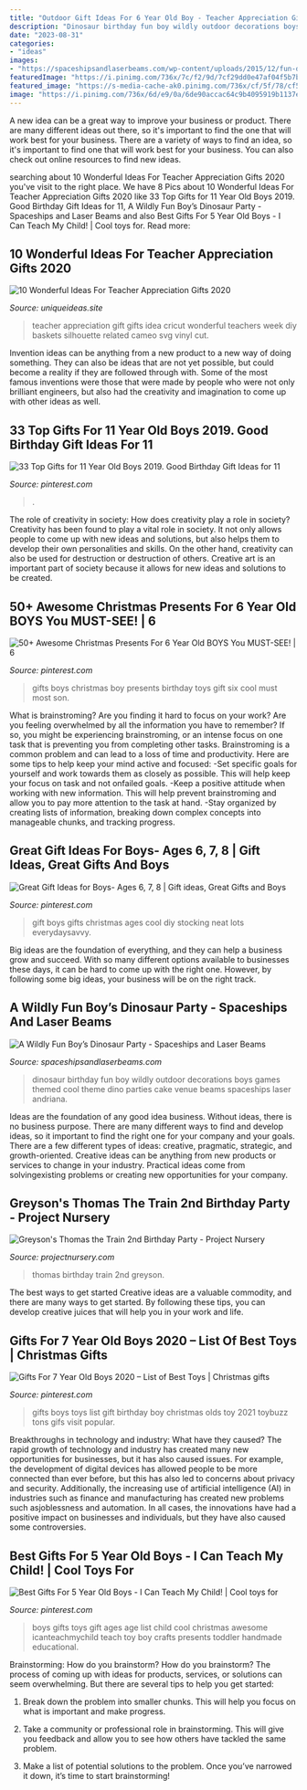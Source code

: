 ```yaml
---
title: "Outdoor Gift Ideas For 6 Year Old Boy - Teacher Appreciation Gift Gifts Idea Cricut Wonderful Teachers Week Diy Baskets Silhouette Related Cameo Svg Vinyl Cut"
description: "Dinosaur birthday fun boy wildly outdoor decorations boys games themed cool theme dino parties cake venue beams spaceships laser andriana"
date: "2023-08-31"
categories:
- "ideas"
images:
- "https://spaceshipsandlaserbeams.com/wp-content/uploads/2015/12/fun-dinosaur-birthday-party-ideas.jpg"
featuredImage: "https://i.pinimg.com/736x/7c/f2/9d/7cf29dd0e47af04f5b7be23e2bc52c7b--best-gifts-for-boys-christmas-gifts-for-boys.jpg"
featured_image: "https://s-media-cache-ak0.pinimg.com/736x/cf/5f/78/cf5f784347d080c79fa4c4789ff55a42.jpg"
image: "https://i.pinimg.com/736x/6d/e9/0a/6de90accac64c9b4095919b1137e055d.jpg"
---
```



A new idea can be a great way to improve your business or product. There are many different ideas out there, so it's important to find the one that will work best for your business. There are a variety of ways to find an idea, so it's important to find one that will work best for your business. You can also check out online resources to find new ideas.

	

		
searching about 10 Wonderful Ideas For Teacher Appreciation Gifts 2020 you've visit to the right place. We have 8 Pics about 10 Wonderful Ideas For Teacher Appreciation Gifts 2020 like 33 Top Gifts for 11 Year Old Boys 2019. Good Birthday Gift Ideas for 11, A Wildly Fun Boy’s Dinosaur Party - Spaceships and Laser Beams and also Best Gifts For 5 Year Old Boys - I Can Teach My Child! | Cool toys for. Read more:
		
    
## 10 Wonderful Ideas For Teacher Appreciation Gifts 2020

<img loading=lazy src="https://www.uniqueideas.site/wp-content/uploads/teacher-appreciation-gift-idea-for-silhouette-and-cricut.jpg" onerror="this.onerror=null;this.src='https://tse3.mm.bing.net/th?id=OIP.42ZXtJXTKGTKkWr3Ic9BiAHaJ_&amp;pid=15.1';" alt="10 Wonderful Ideas For Teacher Appreciation Gifts 2020">

_Source: uniqueideas.site_

>teacher appreciation gift gifts idea cricut wonderful teachers week diy baskets silhouette related cameo svg vinyl cut. 

	

Invention ideas can be anything from a new product to a new way of doing something. They can also be ideas that are not yet possible, but could become a reality if they are followed through with. Some of the most famous inventions were those that were made by people who were not only brilliant engineers, but also had the creativity and imagination to come up with other ideas as well.

    
## 33 Top Gifts For 11 Year Old Boys 2019. Good Birthday Gift Ideas For 11

<img loading=lazy src="https://i.pinimg.com/736x/75/83/57/7583573045f78fa2eb9a6486ffce195a.jpg" onerror="this.onerror=null;this.src='https://tse2.mm.bing.net/th?id=OIP.iaDV_IKMcugKHL1G3QOjyAAAAA&amp;pid=15.1';" alt="33 Top Gifts for 11 Year Old Boys 2019. Good Birthday Gift Ideas for 11">

_Source: pinterest.com_

>. 

	

The role of creativity in society: How does creativity play a role in society?
Creativity has been found to play a vital role in society. It not only allows people to come up with new ideas and solutions, but also helps them to develop their own personalities and skills. On the other hand, creativity can also be used for destruction or destruction of others. Creative art is an important part of society because it allows for new ideas and solutions to be created.

    
## 50+ Awesome Christmas Presents For 6 Year Old BOYS You MUST-SEE! | 6

<img loading=lazy src="https://i.pinimg.com/736x/6d/e9/0a/6de90accac64c9b4095919b1137e055d.jpg" onerror="this.onerror=null;this.src='https://tse4.mm.bing.net/th?id=OIP.I65Z3qEgIdRt9q8RAWuuKwHaLG&amp;pid=15.1';" alt="50+ Awesome Christmas Presents For 6 Year Old BOYS You MUST-SEE! | 6">

_Source: pinterest.com_

>gifts boys christmas boy presents birthday toys gift six cool must most son. 

	

What is brainstroming?
Are you finding it hard to focus on your work? Are you feeling overwhelmed by all the information you have to remember? If so, you might be experiencing brainstroming, or an intense focus on one task that is preventing you from completing other tasks. Brainstroming is a common problem and can lead to a loss of time and productivity. Here are some tips to help keep your mind active and focused: 
-Set specific goals for yourself and work towards them as closely as possible. This will help keep your focus on task and not onfailed goals. 
-Keep a positive attitude when working with new information. This will help prevent brainstroming and allow you to pay more attention to the task at hand. 
-Stay organized by creating lists of information, breaking down complex concepts into manageable chunks, and tracking progress.

    
## Great Gift Ideas For Boys- Ages 6, 7, 8 | Gift Ideas, Great Gifts And Boys

<img loading=lazy src="https://s-media-cache-ak0.pinimg.com/736x/cf/5f/78/cf5f784347d080c79fa4c4789ff55a42.jpg" onerror="this.onerror=null;this.src='https://tse1.mm.bing.net/th?id=OIP.egDeK6s6M3h4RuwrJ_bGjwAAAA&amp;pid=15.1';" alt="Great Gift Ideas for Boys- Ages 6, 7, 8 | Gift ideas, Great Gifts and Boys">

_Source: pinterest.com_

>gift boys gifts christmas ages cool diy stocking neat lots everydaysavvy. 

	

Big ideas are the foundation of everything, and they can help a business grow and succeed. With so many different options available to businesses these days, it can be hard to come up with the right one. However, by following some big ideas, your business will be on the right track.

    
## A Wildly Fun Boy’s Dinosaur Party - Spaceships And Laser Beams

<img loading=lazy src="https://spaceshipsandlaserbeams.com/wp-content/uploads/2015/12/fun-dinosaur-birthday-party-ideas.jpg" onerror="this.onerror=null;this.src='https://tse3.mm.bing.net/th?id=OIP.885AZlvFjV-EZ_YrsguPEQHaLH&amp;pid=15.1';" alt="A Wildly Fun Boy’s Dinosaur Party - Spaceships and Laser Beams">

_Source: spaceshipsandlaserbeams.com_

>dinosaur birthday fun boy wildly outdoor decorations boys games themed cool theme dino parties cake venue beams spaceships laser andriana. 

	

Ideas are the foundation of any good idea business. Without ideas, there is no business purpose. There are many different ways to find and develop ideas, so it important to find the right one for your company and your goals. There are a few different types of ideas: creative, pragmatic, strategic, and growth-oriented. Creative ideas can be anything from new products or services to change in your industry. Practical ideas come from solvingexisting problems or creating new opportunities for your company.

    
## Greyson&#039;s Thomas The Train 2nd Birthday Party - Project Nursery

<img loading=lazy src="https://projectnursery.com/wp-content/uploads/2013/12/IMG_6554-768x1024.jpg" onerror="this.onerror=null;this.src='https://tse1.mm.bing.net/th?id=OIP.4WTefy75bebWqke453a1uAHaJ4&amp;pid=15.1';" alt="Greyson&#039;s Thomas the Train 2nd Birthday Party - Project Nursery">

_Source: projectnursery.com_

>thomas birthday train 2nd greyson. 

	

The best ways to get started
Creative ideas are a valuable commodity, and there are many ways to get started. By following these tips, you can develop creative juices that will help you in your work and life.

    
## Gifts For 7 Year Old Boys 2020 – List Of Best Toys | Christmas Gifts

<img loading=lazy src="https://i.pinimg.com/736x/99/5a/f2/995af24e32de274e592dd3fe91464b3a.jpg" onerror="this.onerror=null;this.src='https://tse1.mm.bing.net/th?id=OIP.dgcB_qxyznEgLat6S-DZOwHaOG&amp;pid=15.1';" alt="Gifts For 7 Year Old Boys 2020 – List of Best Toys | Christmas gifts">

_Source: pinterest.com_

>gifts boys toys list gift birthday boy christmas olds toy 2021 toybuzz tons gifs visit popular. 

	

Breakthroughs in technology and industry: What have they caused?
The rapid growth of technology and industry has created many new opportunities for businesses, but it has also caused issues. For example, the development of digital devices has allowed people to be more connected than ever before, but this has also led to concerns about privacy and security. Additionally, the increasing use of artificial intelligence (AI) in industries such as finance and manufacturing has created new problems such asjoblessness and automation. In all cases, the innovations have had a positive impact on businesses and individuals, but they have also caused some controversies.

    
## Best Gifts For 5 Year Old Boys - I Can Teach My Child! | Cool Toys For

<img loading=lazy src="https://i.pinimg.com/736x/7c/f2/9d/7cf29dd0e47af04f5b7be23e2bc52c7b--best-gifts-for-boys-christmas-gifts-for-boys.jpg" onerror="this.onerror=null;this.src='https://tse3.mm.bing.net/th?id=OIP.efZTp6sJ3qthw_GzkJA3fgHaNr&amp;pid=15.1';" alt="Best Gifts For 5 Year Old Boys - I Can Teach My Child! | Cool toys for">

_Source: pinterest.com_

>boys gifts toys gift ages age list child cool christmas awesome icanteachmychild teach toy boy crafts presents toddler handmade educational. 

	

Brainstorming: How do you brainstorm?
How do you brainstorm? The process of coming up with ideas for products, services, or solutions can seem overwhelming. But there are several tips to help you get started:
1. Break down the problem into smaller chunks. This will help you focus on what is important and make progress.

2. Take a community or professional role in brainstorming. This will give you feedback and allow you to see how others have tackled the same problem.

3. Make a list of potential solutions to the problem. Once you’ve narrowed it down, it’s time to start brainstorming!

